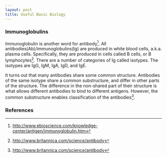 ```yaml
---
layout: post
title: Useful Basic Biology 
---
```


### Immunoglobulins
Immunoglobulin is another word for antibody[^some_assaymaker_site]. All antibodies(Ab)/immunoglobulins(Ig) are produced in white blood cells, a.k.a. plasma cells. Specifically, they are produced in cells called B cells, or B lymphocytes[^brittanica_Ig]. There are a number of categories of Ig called isotypes. The isotypes are IgG, IgM, IgA, IgD, and IgE.

It turns out that many antibodies share some common structure. Antibodies of the same isotype share a common substructure, and differ in other parts of the structure. The difference in the non-shared part of their structure is what allows different antibodies to bind to different antigens. However, the common substructure enables classification of the antibodies[^brittanica_Ig].

### References
[^some_assaymaker_site]: http://www.ebioscience.com/knowledge-center/antigen/immunoglobulin.htm
[^brittanica_Ig]: http://www.britannica.com/science/antibody
